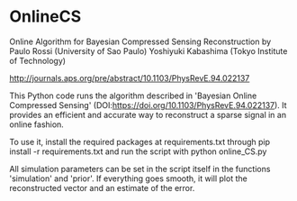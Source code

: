 # OnlineCS
Online Algorithm for Bayesian Compressed Sensing Reconstruction
by
Paulo Rossi (University of Sao Paulo)
Yoshiyuki Kabashima (Tokyo Institute of Technology)

http://journals.aps.org/pre/abstract/10.1103/PhysRevE.94.022137

This Python code runs the algorithm described in 'Bayesian Online Compressed Sensing' (DOI:https://doi.org/10.1103/PhysRevE.94.022137).
It provides an efficient and accurate way to reconstruct a sparse signal in an online fashion.

To use it, install the required packages at requirements.txt through
pip install -r requirements.txt
and run the script with
python online_CS.py

All simulation parameters can be set in the script itself in the functions 'simulation' and 'prior'.
If everything goes smooth, it will plot the reconstructed vector and an estimate of the error.
